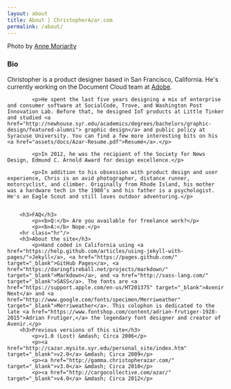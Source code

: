 ```yaml
---
layout: about
title: About | ChristopherAzar.com
permalink: /about/
---
```


<article class="about">
        <div class="photo-credit">Photo by <a href="https://www.instagram.com/amoriarity/" target="_blank">Anne Moriarity</a></div>
        <h3>Bio</h3>
            <p>Christopher is a product designer based in San Francisco, California. He's currently working on the Document Cloud team at <a href="https://www.youtube.com/embed/rahSYl9vxFU">Adobe</a>.

            <p>He spent the last five years designing a mix of enterprise and consumer software at SocialCode, Trove, and Washington Post Innovation Lab. Before that, he designed IoT products at Little Tinker and studied <a href="http://newhouse.syr.edu/academics/degrees/bachelors/graphic-design/featured-alumni"> graphic design</a> and public policy at Syracuse University. You can find a few more interesting bits on his <a href="assets/docs/Azar-Resume.pdf">Resumé</a>.</p>

            <p>In 2012, he was the recipient of the Society for News Design, Edmund C. Arnold Award for design excellence.</p>

            <p>In addition to his obsession with product design and user experience, Chris is an avid photographer, distance runner, motorcyclist, and climber. Originally from Rhode Island, his mother was a hardware tech in the 1980’s and his father is a psychologist. He's an Eagle Scout and still loves outdoor adventuring.</p>


        <h3>FAQ</h3>
            <p><b>Q:</b> Are you available for freelance work?</p>
            <p><b>A:</b> Nope.</p>
        <hr class="hr"/>
        <h3>About the site</h3>
            <p>Hand coded in California using <a href="https://help.github.com/articles/using-jekyll-with-pages/">Jekyll</a>, <a href="https://pages.github.com/" target="_blank">GitHub Pages</a>, <a href="https://daringfireball.net/projects/markdown/" target="_blank">Markdown</a>, and <a href="http://sass-lang.com/" target="_blank">SASS</a>. The fonts are <a href="https://support.apple.com/en-us/HT201375" target="_blank">Avenir Next</a> and <a href="http://www.google.com/fonts/specimen/Merriweather" target="_blank">Merriweather</a>. This colophon is dedicated to the late <a href="https://www.fontshop.com/content/adrian-frutiger-1928-2015">Adrian Frutiger,</a> the legendary font designer and creator of Avenir.</p>
        <h3>Previous versions of this site</h3>
            <p>v1.0 (Lost) &mdash; Circa 2006</p>
            <p><a href="http://cazar.mysite.syr.edu/personal_site/index.htm" target="_blank">v2.0</a> &mdash; Circa 2009</p>
            <p><a href="http://gamma.christopherazar.com/" target="_blank">v3.0</a> &mdash; Circa 2010</p>
            <p><a href="http://cargocollective.com/azar/" target="_blank">v4.0</a> &mdash; Circa 2012</p>

<!-- <h3>An entertaining profile written by Samantha Okazaki.</h3>
<h4>My self-summary</h4>
    <p>I'm kind of a geek? But in a good way...if that's even possible.</p>
    <p>I'm into girls with nice teeth, drunken dance-offs, the Washington Post, and dressing up as Abe Lincoln. Yeah you read that right.</p>
<h4>What I’m doing with my life</h4>
    <p>I graduated from Syracuse University not too long ago and moved out here to work with The Washington Post as a designer for the WaPo Labs....so I guess that takes up most of my time.</p>
    <p>I do a lot of designing and coding, which is why I said that I'm a huge geek. I've created my fair share of websites and apps and all that; I'm a big fan of the idea that the Internet should be an interactive experience. I like to think that I make sweet shit online so that your life can be a little bit more interesting!</p>
<h4>I'm really good at</h4>
    <p>Breaking the ice? Cooking. Graphic design. Seeing the good in shitty situations. Cycling. Dancing (although my last two throw downs would probably contradict that...) Drinking whiskey. Apples to Apples. Breaking things. Fixing things. Coming up with creative dates. Impromptu speeches.
    </p>
<h4>The first things people usually notice about me</h4>
    <p>Not sure?</p>
<h4>The six things I couldn't do without</h4>
    <p>My laptop, corny jokes, my little sister - she's the best, don't hate, a moleskine or comp book, and you!</p>
    <p>(See what I mean about the lame jokes?)</p>
    <p>Oh, and coffee. I take back the last answer.</p>

<h4>I spend a lot of time thinking about</h4>
    <p>Quantum physics.</p>
<h4>On a typical Friday night I am</h4>
    <p>Who wants a typical Friday night?</p>
<hr class="hr"/> -->
